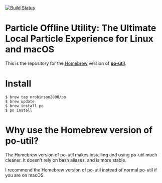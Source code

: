 [![Build Status](https://travis-ci.org/nrobinson2000/homebrew-po.svg?branch=master)](https://travis-ci.org/nrobinson2000/homebrew-po)
# Particle Offline Utility: The Ultimate Local Particle Experience for Linux and macOS

This is the repository for the [Homebrew](http://brew.sh/) version of [**po-util**](https://github.com/nrobinson2000/po-util).

# Install

    $ brew tap nrobinson2000/po
    $ brew update
    $ brew install po
    $ po install

# Why use the Homebrew version of po-util?

The Homebrew version of po-util makes installing and using po-util much cleaner.  It doesn't rely on bash aliases, and is more stable.

I recommend the Homebrew version of po-util instead of normal po-util if you are on macOS.
